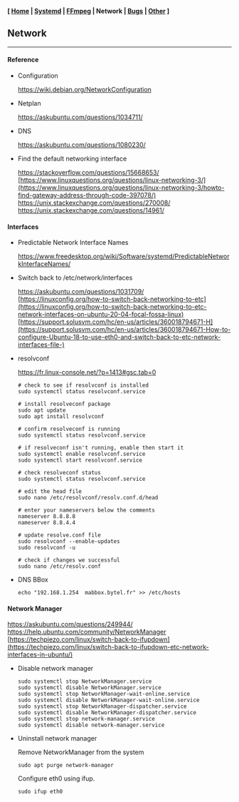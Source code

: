 **[ [Home](00-Home.html) | [Systemd](01-Systemd.html) | [FFmpeg](02-FFmpeg.html) | Network | [Bugs](04-Bugs.html) | [Other](99-Other.html) ]**

## Network

---

#### Reference

* Configuration
    
    https://wiki.debian.org/NetworkConfiguration  

* Netplan
    
    https://askubuntu.com/questions/1034711/  

* DNS
    
    https://askubuntu.com/questions/1080230/  

* Find the default networking interface
    
    https://stackoverflow.com/questions/15668653/  
    [https://www.linuxquestions.org/questions/linux-networking-3/](https://www.linuxquestions.org/questions/linux-networking-3/howto-find-gateway-address-through-code-397078/)  
    https://unix.stackexchange.com/questions/270008/  
    https://unix.stackexchange.com/questions/14961/  



#### Interfaces

* Predictable Network Interface Names
    
    https://www.freedesktop.org/wiki/Software/systemd/PredictableNetworkInterfaceNames/  
    
* Switch back to /etc/network/interfaces
    
    https://askubuntu.com/questions/1031709/  
    [https://linuxconfig.org/how-to-switch-back-networking-to-etc](https://linuxconfig.org/how-to-switch-back-networking-to-etc-network-interfaces-on-ubuntu-20-04-focal-fossa-linux)  
    [https://support.solusvm.com/hc/en-us/articles/360018794671-H](https://support.solusvm.com/hc/en-us/articles/360018794671-How-to-configure-Ubuntu-18-to-use-eth0-and-switch-back-to-etc-network-interfaces-file-)  

* resolvconf
    
    https://fr.linux-console.net/?p=1413#gsc.tab=0  
    
    ```
    # check to see if resolvconf is installed
    sudo systemctl status resolvconf.service

    # install resolveconf package
    sudo apt update
    sudo apt install resolvconf

    # confirm resolveconf is running
    sudo systemctl status resolvconf.service

    # if resolveconf isn't running, enable then start it
    sudo systemctl enable resolvconf.service
    sudo systemctl start resolvconf.service

    # check resolveconf status
    sudo systemctl status resolvconf.service

    # edit the head file
    sudo nano /etc/resolvconf/resolv.conf.d/head

    # enter your nameservers below the comments
    nameserver 8.8.8.8
    nameserver 8.8.4.4

    # update resolve.conf file
    sudo resolvconf --enable-updates
    sudo resolvconf -u

    # check if changes we successful
    sudo nano /etc/resolv.conf
    ```

* DNS BBox 

    ```
    echo "192.168.1.254  mabbox.bytel.fr" >> /etc/hosts
    ```



#### Network Manager

https://askubuntu.com/questions/249944/  
https://help.ubuntu.com/community/NetworkManager  
[https://techpiezo.com/linux/switch-back-to-ifupdown](https://techpiezo.com/linux/switch-back-to-ifupdown-etc-network-interfaces-in-ubuntu/)  

* Disable network manager

    ```
    sudo systemctl stop NetworkManager.service
    sudo systemctl disable NetworkManager.service
    sudo systemctl stop NetworkManager-wait-online.service
    sudo systemctl disable NetworkManager-wait-online.service
    sudo systemctl stop NetworkManager-dispatcher.service
    sudo systemctl disable NetworkManager-dispatcher.service
    sudo systemctl stop network-manager.service
    sudo systemctl disable network-manager.service
    ```

* Uninstall network manager

    Remove NetworkManager from the system

    ```
    sudo apt purge network-manager
    ```

    Configure eth0 using ifup.

    ```
    sudo ifup eth0
    ```


